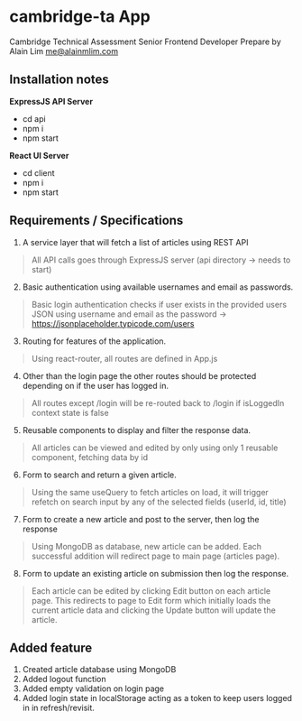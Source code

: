# cambridge-ta App
Cambridge Technical Assessment
Senior Frontend Developer
Prepare by Alain Lim
me@alainmlim.com

## Installation notes

**ExpressJS API Server**
- cd api
- npm i
- npm start

**React UI Server**
- cd client
- npm i
- npm start

## Requirements / Specifications

1. A service layer that will fetch a list of articles using REST API
> All API calls goes through ExpressJS server (api directory -> needs to start)

2. Basic authentication using available usernames and email as passwords.
> Basic login authentication checks if user exists in the provided users JSON using username and email as the password -> https://jsonplaceholder.typicode.com/users

3. Routing for features of the application.
> Using react-router, all routes are defined in App.js

4. Other than the login page the other routes should be protected depending on if the user has logged in.
> All routes except /login will be re-routed back to /login if isLoggedIn context state is false

5. Reusable components to display and filter the response data.
> All articles can be viewed and edited by only using only 1 reusable component, fetching data by id

6. Form to search and return a given article.
> Using the same useQuery to fetch articles on load, it will trigger refetch on search input by any of the selected fields (userId, id, title)

7. Form to create a new article and post to the server, then log the response
> Using MongoDB as database, new article can be added. Each successful addition will redirect page to main page (articles page).

8. Form to update an existing article on submission then log the response.
> Each article can be edited by clicking Edit button on each article page. This redirects to page to Edit form which initially loads the current article data and clicking the Update button will update the article.

## Added feature

1. Created article database using MongoDB
2. Added logout function
3. Added empty validation on login page
4. Added login state in localStorage acting as a token to keep users logged in in refresh/revisit.
